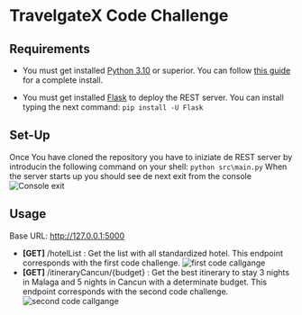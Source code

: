 # TravelgateX Code Challenge

## Requirements
- You must get installed [Python 3.10](https://www.python.org/downloads/release/python-3100/) or superior. You can follow [this guide](https://wiki.python.org/moin/BeginnersGuide/Download) for a complete install.

- You must get installed [Flask](https://pypi.org/project/Flask/) to deploy the REST server. You can install typing the next command: ```pip install -U Flask```

## Set-Up
Once You have cloned the repository you have to iniziate de REST server by introducin the following command on your shell: ```python src\main.py``` When the server starts up you should see de next exit from the console
![Console exit](https://i.im.ge/2022/09/07/OZ6Ngf.3.png)
## Usage
Base URL: http://127.0.0.1:5000
- **[GET]** /hotelList : Get the list with all standardized hotel. This endpoint corresponds with the first code challenge.
![ first code callgange](https://i.im.ge/2022/09/07/OZNFR1.1.png)
- **[GET]** /itineraryCancun/{budget} : Get the best itinerary to stay 3 nights in Malaga and 5 nights in Cancun with a determinate budget. This endpoint corresponds with the second code challenge.
![second code callgange](https://i.im.ge/2022/09/07/OZN94S.2.png)
